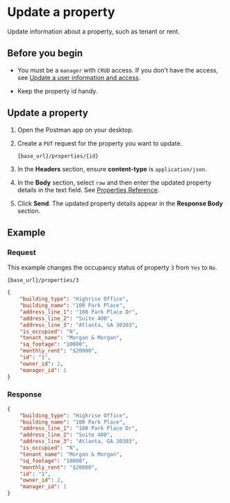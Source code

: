 # Update a property

Update information about a property, such as tenant or rent.

## Before you begin

* You must be a `manager` with `CRUD` access. If you don't have the access, see [Update a user information and access](/docs/update-user.md).

* Keep the property id handy.

## Update a property

1. Open the Postman app on your desktop.

2. Create a `PUT` request for the property you want to update.

    ```
    {base_url}/properties/{id}
    ```

3. In the **Headers** section, ensure **content-type** is `application/json`.

4. In the **Body** section, select `raw` and then enter the updated property details in the text field. See [Properties Reference](/docs/properties.md).
5. Click **Send**. The updated property details appear in the **Response Body** section.

## Example

### Request

This example changes the occupancy status of property `3` from `Yes` to `No`.

```
{base_url}/properties/3
```

```json
{
    "building_type": "Highrise Office",
    "building_name": "100 Park Place",
    "address_line_1": "100 Park Place Dr",
    "address_line_2": "Suite 400",
    "address_line_3": "Atlanta, GA 30303",
    "is_occupied": "N",
    "tenant_name": "Morgan & Morgan",
    "sq_footage": "10000",
    "monthly_rent": "$20000",
    "id": "1",
    "owner_id": 2,
    "manager_id": 1
}
```

### Response

```json
{
    "building_type": "Highrise Office",
    "building_name": "100 Park Place",
    "address_line_1": "100 Park Place Dr",
    "address_line_2": "Suite 400",
    "address_line_3": "Atlanta, GA 30303",
    "is_occupied": "N",
    "tenant_name": "Morgan & Morgan",
    "sq_footage": "10000",
    "monthly_rent": "$20000",
    "id": "1",
    "owner_id": 2,
    "manager_id": 1
}
```
